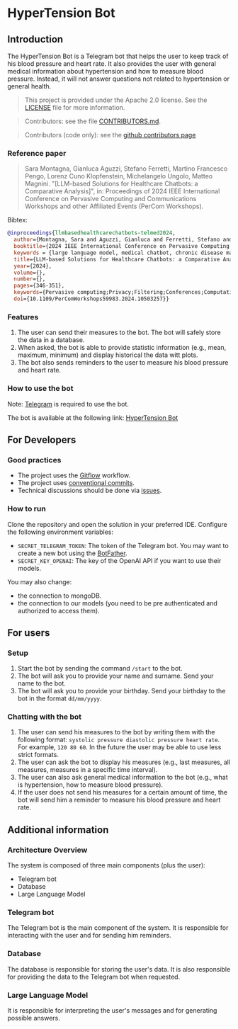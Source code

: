 # HyperTension Bot

## Introduction

The HyperTension Bot is a Telegram bot that helps the user to keep track of his blood pressure and heart rate.
It also provides the user with general medical information about hypertension and how to measure blood pressure.
Instead, it will not answer questions not related to hypertension or general health.

> This project is provided under the Apache 2.0 license. See the [LICENSE](LICENSE) file for more information.

> Contributors: see the file [CONTRIBUTORS.md](CONTRIBUTORS.md).

> Contributors (code only): see the [github contributors page](https://github.com/MatteoMagnini/hyperTensionBot/graphs/contributors)

### Reference paper

> Sara Montagna, Gianluca Aguzzi, Stefano Ferretti, Martino Francesco Pengo, Lorenz Cuno Klopfenstein, Michelangelo Ungolo, Matteo Magnini. "[LLM-based Solutions for Healthcare Chatbots: a Comparative Analysis]", in: Proceedings of 2024 IEEE International Conference on Pervasive Computing and Communications Workshops and other Affiliated Events (PerCom Workshops).

Bibtex:
```bibtex
@inproceedings{llmbasedhealthcarechatbots-telmed2024,
  author={Montagna, Sara and Aguzzi, Gianluca and Ferretti, Stefano and Pengo, Martino Francesco and Klopfenstein, Lorenz Cuno and Ungolo, Michelangelo and Magnini, Matteo},
  booktitle={2024 IEEE International Conference on Pervasive Computing and Communications Workshops and other Affiliated Events (PerCom Workshops)}, 
  keywords = {large language model, medical chatbot, chronic disease management},
  title={LLM-based Solutions for Healthcare Chatbots: a Comparative Analysis}, 
  year={2024},
  volume={},
  number={},
  pages={346-351},
  keywords={Pervasive computing;Privacy;Filtering;Conferences;Computational modeling;Medical services;Chatbots;Large Language Model;Medical Chatbot;Chronic Disease Management},
  doi={10.1109/PerComWorkshops59983.2024.10503257}}
```


### Features
1. The user can send their measures to the bot. The bot will safely store the data in a database.
2. When asked, the bot is able to provide statistic information (e.g., mean, maximum, minimum) and display historical the data witt plots.
3. The bot also sends reminders to the user to measure his blood pressure and heart rate.

### How to use the bot
Note: [Telegram](https://telegram.org/) is required to use the bot.

The bot is available at the following link: [HyperTension Bot](https://t.me/a_hypertension_bot)

## For Developers

### Good practices
- The project uses the [Gitflow](https://www.atlassian.com/git/tutorials/comparing-workflows/gitflow-workflow) workflow.
- The project uses [conventional commits](https://www.conventionalcommits.org/en/v1.0.0/).
- Technical discussions should be done via [issues](https://github.com/LorenzCK/HyperTensionBot/issues).

### How to run 
Clone the repository and open the solution in your preferred IDE.
Configure the following environment variables:
- `SECRET_TELEGRAM_TOKEN`: The token of the Telegram bot. You may want to create a new bot using the [BotFather](https://core.telegram.org/bots#6-botfather).
- `SECRET_KEY_OPENAI`: The key of the OpenAI API if you want to use their models.

You may also change:
- the connection to mongoDB.
- the connection to our models (you need to be pre authenticated and authorized to access them).

## For users
### Setup
1. Start the bot by sending the command `/start` to the bot.
2. The bot will ask you to provide your name and surname. Send your name to the bot.
3. The bot will ask you to provide your birthday. Send your birthday to the bot in the format `dd/mm/yyyy`.
### Chatting with the bot
1. The user can send his measures to the bot by writing them with the following format: `systolic pressure diastolic pressure heart rate`. For example, `120 80 60`. In the future the user may be able to use less strict formats.
2. The user can ask the bot to display his measures (e.g., last measures, all measures, measures in a specific time interval). 
3. The user can also ask general medical information to the bot (e.g., what is hypertension, how to measure blood pressure).
4. If the user does not send his measures for a certain amount of time, the bot will send him a reminder to measure his blood pressure and heart rate.


## Additional information

### Architecture Overview
The system is composed of three main components (plus the user):
- Telegram bot
- Database
- Large Language Model

### Telegram bot
The Telegram bot is the main component of the system.
It is responsible for interacting with the user and for sending him reminders.

### Database
The database is responsible for storing the user's data.
It is also responsible for providing the data to the Telegram bot when requested.

### Large Language Model
It is responsible for interpreting the user's messages and for generating possible answers.

[//]: # (### Communication between components)

[//]: # (Sequence diagram of the communication between the components.)

[//]: # ()
[//]: # (![Communication between components]&#40;https://www.plantuml.com/plantuml/svg/bPF1JiCm38RlUOfmsoJs0fD0e-ouIGW15xI3rVvgAzAqsEvWRqzQWfIozR13Buu_VuxTR4I9jM-SkT4A3MpdgFR6l0hOhkxjOqMQjRgs0b_i8K8b5esKIsFYaLs5jDrklxPVLPrNCUVbrCKyohK-acB8CU6pgxco6fYbAJ0X33crmuczimKfMSPd3z4v_qE0Mp-eRwshHTzf31okQUGNEMlbil29c1eeM19fznUyoZkYHt8zv71cd-YtsTeob6iSiGZpu5FYsMPccyrR6D8xdTGFX84Jn477IVUTQwb8n6b5V2i7_ctiTjpqMOEr5x0cjmgNcchoG6ZjomlBBE71f7Y6TAsNgtycZjpy5bCohv1_H5NA6lX_0nWUnfp9c4s8zutx0G00&#41;)